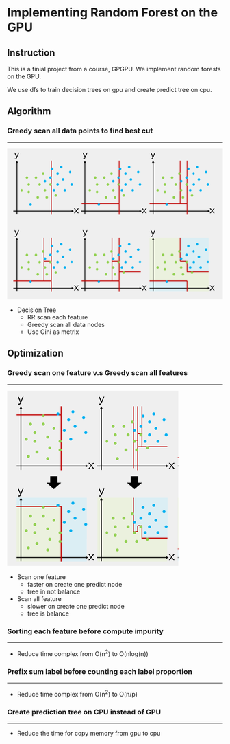 Implementing Random Forest on the GPU
=========================================
## Instruction
This is a finial project from a course, GPGPU. We implement random forests on the GPU.

We use dfs to train  decision trees on gpu and create predict tree on cpu.

## Algorithm
### Greedy scan all data points to find best cut
-----------------------
![decisiontree](https://github.com/c14016057/GPGPU_Programming_2016S/blob/master/finial/figure/decisiontree.png)
- Decision Tree
	- RR scan each feature
	- Greedy scan all data nodes
	- Use Gini as metrix
## Optimization 
### Greedy scan one feature v.s Greedy scan all features
------------------------
![scanmethod](https://github.com/c14016057/GPGPU_Programming_2016S/blob/master/finial/figure/scanmethod.png)
- Scan one feature
	- faster on create one predict node
	- tree in not balance
- Scan all feature
	- slower on create one predict node
	- tree is balance
### Sorting each feature before compute impurity
---------------------------
- Reduce time complex from O(n<sup>2</sup>) to O(nlog(n))
### Prefix sum label before counting each label proportion
--------------------------
- Reduce time complex from O(n<sup>2</sup>) to O(n/p)
### Create prediction tree on CPU instead of GPU
-------------------------
- Reduce the time for copy memory from gpu to cpu





